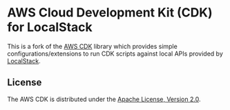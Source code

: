 # AWS Cloud Development Kit (CDK) for LocalStack

This is a fork of the [AWS CDK](https://github.com/aws/aws-cdk) library which provides simple configurations/extensions to run CDK scripts against local APIs provided by [LocalStack](https://github.com/localstack/localstack).

## License

The AWS CDK is distributed under the [Apache License, Version 2.0](https://www.apache.org/licenses/LICENSE-2.0).
